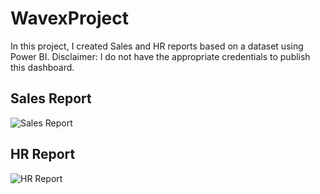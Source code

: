 
# WavexProject

In this project, I created Sales and HR reports based on a dataset using Power BI.
Disclaimer: I do not have the appropriate credentials to publish this dashboard.

## Sales Report
![Sales Report](https://github.com/user-attachments/assets/f81fc73f-f124-4d74-962f-a94903f2cde7)

## HR Report
![HR Report](https://github.com/user-attachments/assets/84f7bb44-62ce-4ece-961e-39d4c684a78c)




